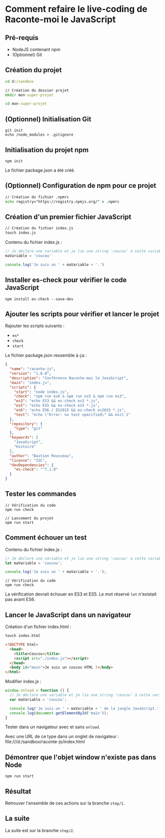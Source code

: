 # Comment refaire le live-coding de Raconte-moi le JavaScript

## Pré-requis

- NodeJS contenant npm
- (Optionnel) Git

## Création du projet

```cmd
cd d:/sandbox

// Création du dossier projet
mkdir mon-super-projet

cd mon-super-projet
```

## (Optionnel) Initialisation Git

```shell
git init
echo /node_modules > .gitignore
```

## Initialisation du projet npm

```shell
npm init
```

Le fichier package.json a été créé.

## (Optionnel) Configuration de npm pour ce projet

```cmd
// Création du fichier .npmrc
echo registry="https://registry.npmjs.org/" > .npmrc
```

## Création d'un premier fichier JavaScript

```cmd
// Création du fichier index.js
touch index.js
```

Contenu du fichier index.js :

```js
// Je déclare une variable et je lie une string 'coucou' à cette variable
maVariable = 'coucou'

console.log('Je suis un ' + maVariable + '.')
```

## Installer es-check pour vérifier le code JavaScript

```shell
npm install es-check --save-dev
```

## Ajouter les scripts pour vérifier et lancer le projet

Rajouter les scripts suivants :

- `es*`
- `check`
- `start`

Le fichier package.json ressemble à ça :

```json
{
  "name": "raconte-js",
  "version": "1.0.0",
  "description": "Conférence Raconte-moi le JavaScript",
  "main": "index.js",
  "scripts": {
    "start": "node index.js",
    "check": "npm run es6 & npm run es5 & npm run es3",
    "es3": "echo ES3 && es-check es3 *.js",
    "es5": "echo ES5 && es-check es5 *.js",
    "es6": "echo ES6 / ES2015 && es-check es2015 *.js",
    "test": "echo \"Error: no test specified\" && exit 1"
  },
  "repository": {
    "type": "git"
  },
  "keywords": [
    "JavaScript",
    "Histoire"
  ],
  "author": "Bastien Rousseau",
  "license": "ISC",
  "devDependencies": {
    "es-check": "^7.1.0"
  }
}
```

## Tester les commandes

```shell
// Vérification du code
npm run check

// Lancement du projet
npm run start
```

## Comment échouer un test

Contenu du fichier index.js :

```js
// Je déclare une variable et je lie une string 'coucou' à cette variable
let maVariable = 'coucou';

console.log('Je suis un ' + maVariable + '.');
```

```shell
// Vérification du code
npm run check
```

La vérification devrait échouer en ES3 et ES5.
Le mot réservé `let` n'existait pas avant ES6.

## Lancer le JavaScript dans un navigateur

Création d'un fichier index.html :

```cmd
touch index.html
```

```html
<!DOCTYPE html>
  <head>
    <title>Coucou</title>
    <script src="./index.js"></script>
  </head>
  <body id="main">Je suis un coucou HTML !</body>
</html>
```

Modifier index.js :

```js
window.onload = function () {
  // Je déclare une variable et je lie une string 'coucou' à cette variable
  var maVariable = 'coucou';

  console.log('Je suis un ' + maVariable + ' de la jungle JavaScript.');
  console.log(document.getElementById('main'));
}
```

Tester dans un navigateur avec et sans `onload`.

Avec une URL de ce type dans un onglet de navigateur : file:///d:/sandbox/raconte-js/index.html

## Démontrer que l'objet window n'existe pas dans Node

```shell
npm run start
```

## Résultat

Retrouver l'ensemble de ces actions sur la branche `step/1`.

## La suite

La suite est sur la branche `step/2`.
